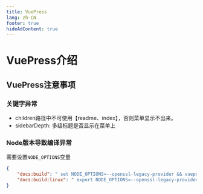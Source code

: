 ```yaml
---
title: VuePress
lang: zh-CN 
footer: true
hideAdContent: true
---
```



# VuePress介绍


## VuePress注意事项


### 关键字异常

- children路径中不可使用【readme、index】，否则菜单显示不出来。
- sidebarDepth: 多级标题是否显示在菜单上


### Node版本导致编译异常

需要设置`NODE_OPTIONS`变量
```json
{
    "docs:build": " set NODE_OPTIONS=--openssl-legacy-provider && vuepress build docs",
    "docs:build:linux": " export NODE_OPTIONS=--openssl-legacy-provider && vuepress build docs",
}
```


















